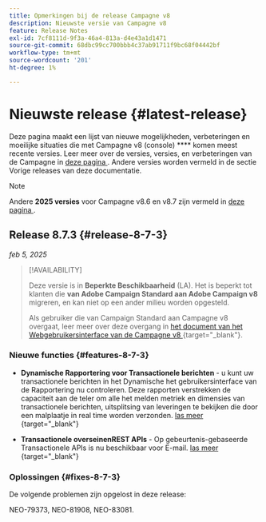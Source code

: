 ```yaml
---
title: Opmerkingen bij de release Campagne v8
description: Nieuwste versie van Campagne v8
feature: Release Notes
exl-id: 7cf8111d-9f3a-46a4-813a-d4e43a1d1471
source-git-commit: 68dbc99cc700bbb4c37ab91711f9bc68f04442bf
workflow-type: tm+mt
source-wordcount: '201'
ht-degree: 1%

---
```


# Nieuwste release {#latest-release}

Deze pagina maakt een lijst van nieuwe mogelijkheden, verbeteringen en moeilijke situaties die met Campagne v8 (console) **** komen meest recente versies. Leer meer over de versies, versies, en verbeteringen van de Campagne in [ deze pagina ](upgrades.md). Andere versies worden vermeld in de sectie Vorige releases van deze documentatie.

>[!NOTE]
>
>Andere **2025 versies** voor Campagne v8.6 en v8.7 zijn vermeld in [ deze pagina ](release-notes-2025.md).
>

## Release 8.7.3 {#release-8-7-3}

_feb 5, 2025_

>[!AVAILABILITY]
>
>Deze versie is in **Beperkte Beschikbaarheid** (LA). Het is beperkt tot klanten die **van Adobe Campaign Standard aan Adobe Campaign v8** migreren, en kan niet op een ander milieu worden opgesteld.
>
>Als gebruiker die van Campaign Standard aan Campagne v8 overgaat, leer meer over deze overgang in [ het document van het Webgebruikersinterface van de Campagne v8 ](https://experienceleague.adobe.com/en/docs/campaign-web/v8/start/acs-migration) {target="_blank"}.

### Nieuwe functies {#features-8-7-3}

* **Dynamische Rapportering voor Transactionele berichten** - u kunt uw transactionele berichten in het Dynamische het gebruikersinterface van de Rapportering nu controleren. Deze rapporten verstrekken de capaciteit aan de teler om alle het melden metriek en dimensies van transactionele berichten, uitsplitsing van leveringen te bekijken die door een malplaatje in real time worden verzonden. [ las meer ](https://experienceleague.adobe.com/en/docs/experience-cloud/campaign/reporting/get-started-reporting) {target="_blank"}

* **Transactionele overseinenREST APIs** - Op gebeurtenis-gebaseerde Transactionele APIs is nu beschikbaar voor E-mail. [ las meer ](https://experienceleague.adobe.com/en/docs/experience-cloud/campaign/apis/managing-transactional-messages) {target="_blank"}

### Oplossingen {#fixes-8-7-3}

De volgende problemen zijn opgelost in deze release:

NEO-79373, NEO-81908, NEO-83081.
